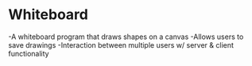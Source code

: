 # Whiteboard
-A whiteboard program that draws shapes on a canvas
-Allows users to save drawings
-Interaction between multiple users w/ server & client functionality